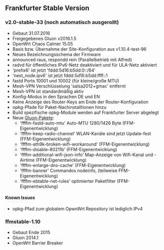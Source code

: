 ## Frankfurter Stable Version

### v2.0-stable-33 (noch automatisch ausgerollt)
- Gebaut 31.07.2016
- Freigegebenes Gluon v2016.1.5
- OpenWrt Chaos Calmer 15.05
- Basis bzw. Übernahme der Site-Konfiguration aus v1.10.4-test-96 
- Neues Bezeichnungsschema der Firmware
- announced raus, respondd rein (Parallelbetrieb mit Alfred)
- radvd für öffentliches IPv6-Netz deaktiviert und für ULA-Netz aktiviert
- 'prefix6' ist jetzt 'fddd:5d16:b5dd:0::/64'
- 'next_node.ipv6' ist jetzt fddd:5d16:b5dd:ffff::1
- fastd Ports 10001 und 10002 (für kleine/große MTU)
- Mesh-VPN Verschlüsselung 'salsa2012+gmac' entfernt
- Mesh-VPN ist standardmäßig aktiv
- Konfig-Modus in den Sprachen DE und EN
- Keine Anzeige des Router-Keys am Ende der Router-Konfiguration
- opkg-Pfade für Paket-Nachinstalltionen hinzu
- Build spezifische opkg-Module werden auf Frankfurter Server abgelegt
- Neue [Gluon-Pakete](https://github.com/freifunk-ffm/packages/tree/master/ffffm):
  - 'ffffm-fastd-auto-mtu' Auto-MTU 1280/1426 Byte (FFM-Eigenentwicklung)
  - 'ffffm-keep-radio-channel' WLAN-Kanäle sind jetzt Update-fest (FFM-Eigenentwicklung)
  - 'ffffm-ath9k-broken-wifi-workaround' (FFM-Eigenentwicklung)
  - 'ffffm-disable-80211b' (FFM-Eigenentwicklung)
  - 'ffffm-additional-wifi-json-info' Map-Anzeige von Wifi-Kanal und -Airtime (FFM-Eigenentwicklung)
  - 'ffffm-enlarge-dns-cache' (FFM-Eigenentwicklung)
  - 'ffffm-banner' Commandos nodeinfo,  (teilweise FFM-Eigenentwicklung)
  - 'ffffm-ebtable-net-rules' optimierter Paketfilter (FFM-Eigenentwicklung)

#### Known Issues
- opkg-Pfad zum globalem OpwnWrt Repository ist lediglich IPv4

### ffmstable-1.10
- Gebaut Ende 2015
- Gluon 2014.1
- OpenWrt Barrier Breaker 

